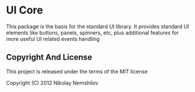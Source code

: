 # UI Core

This package is the basis for the standard UI library. It provides standard
UI elements like buttons, panels, spinners, etc, plus additional features
for more useful UI related events handling


## Copyright And License

This project is released under the terms of the MIT license

Copyright (C) 2012 Nikolay Nemshilov